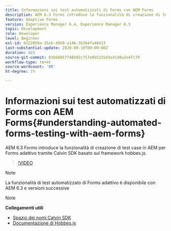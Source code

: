 ```yaml
---
title: Informazioni sui test automatizzati di Forms con AEM Forms
description: AEM 6.3 Forms introduce la funzionalità di creazione di test case in AEM per Forms adattivo tramite Calvin SDK basato sul framework hobbes.js
feature: Adaptive Forms
version: Experience Manager 6.4, Experience Manager 6.5
topic: Development
role: Developer
level: Beginner
exl-id: 6122859a-35eb-49d9-a146-3b304fa40413
last-substantial-update: 2020-09-10T00:00:00Z
duration: 425
source-git-commit: 03b68057748892c757e0b5315d3a41d0a2e4fc79
workflow-type: tm+mt
source-wordcount: '88'
ht-degree: 1%

---
```


# Informazioni sui test automatizzati di Forms con AEM Forms{#understanding-automated-forms-testing-with-aem-forms}

AEM 6.3 Forms introduce la funzionalità di creazione di test case in AEM per Forms adattivo tramite Calvin SDK basato sul framework hobbes.js.

>[!VIDEO](https://video.tv.adobe.com/v/19700?quality=12&learn=on)

>[!NOTE]
>
>La funzionalità di test automatizzato di Forms adattivo è disponibile con AEM 6.3 e versioni successive

>[!NOTE]
>
>**Collegamenti utili**
>
>* [Spazio dei nomi Calvin SDK](https://helpx.adobe.com/it/aem-forms/6-3/calvin-sdk-javascript-api/calvin.html)
>* [Documentazione di Hobbes.js](https://experienceleague.adobe.com/docs/experience-manager-release-information/aem-release-updates/previous-updates/aem-previous-versions.html?lang=it)
